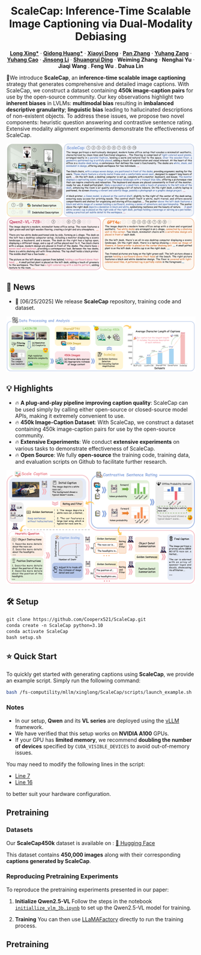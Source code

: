 <p align="center">
<!--   <h1 align="center"><img src="assets/logo.png" width="256"></h1> -->
  <h1 align="center">ScaleCap: Inference-Time Scalable Image Captioning
via Dual-Modality Debiasing</h1>
    <p align="center">
    <a href="https://github.com/Cooperx521"><strong>Long Xing*</strong></a>
    ·
    <a href="https://github.com/shikiw"><strong>Qidong Huang*</strong></a>
    ·
    <a href="https://lightdxy.github.io/"><strong>Xiaoyi Dong</strong></a>
    ·
    <a href="https://panzhang0212.github.io/"><strong>Pan Zhang</strong></a>
    ·
    <a href="https://yuhangzang.github.io/"><strong>Yuhang Zang</strong></a>
    ·
    <a href="https://scholar.google.com/citations?user=sJkqsqkAAAAJ"><strong>Yuhang Cao</strong></a>
    ·
    <a href="https://li-jinsong.github.io/"><strong>Jinsong Li</strong></a>
    ·
    <a href="https://mark12ding.github.io/"><strong>Shuangrui Ding</strong></a>
    ·
    <strong>Weiming Zhang</strong>
    ·
    <strong>Nenghai Yu</strong>
    ·
    <strong>Jiaqi Wang</strong>
    .
    <strong>Feng Wu</strong>
    .
    <strong>Dahua Lin</strong>
  </p>
  <!-- 📖<a href="https://arxiv.org/abs/2503.01785">Paper</a> |
  🤗<a href="https://huggingface.co/collections/laolao77/virft-datasets-67bc271b6f2833eccc0651df">Datasets</a> | 🤗<a href="https://huggingface.co/papers/2503.01785">Daily Paper</a></h3> -->
<div align="center"></div>
<p align="center">
  <p>
🌈We introduce <strong>ScaleCap</strong>, an <strong>inference-time scalable image captioning</strong> strategy that generates comprehensive and detailed image captions. With ScaleCap, we construct a dataset containing <strong>450k image-caption pairs</strong> for use by the open-source community. Our key observations highlight two <strong>inherent biases</strong> in LVLMs: <strong>multimodal bias</strong> resulting in <strong>imbalanced descriptive granularity</strong>; <strong>linguistic bias</strong> leading to hallucinated descriptions of non-existent objects. To address these issues, we propose two novel components: heuristic question answering and contrastive sentence rating. Extensive modality alignment experiments demonstrate the effectiveness of ScaleCap.

  </p>

<a href="">
  <img src="assets/teaser.png" alt="Logo" >
</a>



## 📢 News
- 🚀 [06/25/2025] We release **ScaleCap** repository, training code and dataset.

<a href="">
  <img src="assets/data.png" alt="Logo" >
</a>

## 💡 Highlights
- 🔥 **A plug-and-play pipeline improving caption quality**: ScaleCap can be used simply by calling either open-source or closed-source model APIs, making it extremely convenient to use.
- 🔥 **450k Image-Caption Dataset**: With ScaleCap, we construct a dataset containing 450k image-caption pairs for use by the open-source community.
- 🔥 **Extensive Experiments**: We conduct **extensive experiments** on various tasks to demonstrate effectiveness of ScaleCap.
- 🔥 **Open Source**: We fully **open-source** the training code, training data, and evaluation scripts on Github to facilitate further research.

<a href="">
  <img src="assets/pipeline.png" alt="Logo" >
</a>

## 🛠️ Setup
```
git clone https://github.com/Cooperx521/ScaleCap.git
conda create -n ScaleCap python=3.10
conda activate ScaleCap
bash setup.sh
```

## ⭐️ Quick Start

To quickly get started with generating captions using **ScaleCap**, we provide an example script. Simply run the following command:

```bash
bash /fs-computility/mllm/xinglong/ScaleCap/scripts/launch_example.sh
```

### Notes

* In our setup, **Qwen** and its **VL series** are deployed using the [vLLM](https://github.com/vllm-project/vllm) framework.
* We have verified that this setup works on **NVIDIA A100** GPUs.
* If your GPU has **limited memory**, we recommend **doubling the number of devices** specified by `CUDA_VISIBLE_DEVICES` to avoid out-of-memory issues.

You may need to modify the following lines in the script:

* [Line 7](https://github.com/Cooperx521/ScaleCap/blob/ae2d1015ebf14c3fd7b389673a11da01119734b6/scripts/launch_example.sh#L7)
* [Line 16](https://github.com/Cooperx521/ScaleCap/blob/ae2d1015ebf14c3fd7b389673a11da01119734b6/scripts/launch_example.sh#L16)

to better suit your hardware configuration.


## Pretraining

### Datasets

Our **ScaleCap450k** dataset is available on :
[🔗 Hugging Face](https://huggingface.co/datasets/long-xing1/ScaleCap-450k)

This dataset contains **450,000 images** along with their corresponding **captions generated by ScaleCap**.

### Reproducing Pretraining Experiments

To reproduce the pretraining experiments presented in our paper:

1. **Initialize Qwen2.5-VL**
   Follow the steps in the notebook [`initiallize_vlm_3b.ipynb`](https://github.com/Cooperx521/ScaleCap/blob/892ad0682defa37f54833c3c4284a9d9a5c3451e/grocery_file/initiallize_vlm_3b.ipynb) to set up the Qwen2.5-VL model for training.

2. **Training**
   You can then use [LLaMAFactory](https://github.com/hiyouga/LLaMA-Factory) directly to run the training process.

## Pretraining